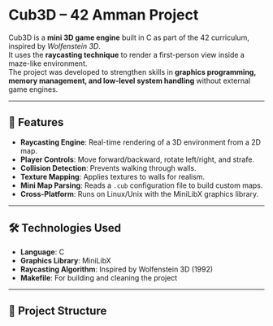 # Cub3D – 42 Amman Project

Cub3D is a **mini 3D game engine** built in C as part of the 42 curriculum, inspired by *Wolfenstein 3D*.  
It uses the **raycasting technique** to render a first-person view inside a maze-like environment.  
The project was developed to strengthen skills in **graphics programming, memory management, and low-level system handling** without external game engines.

---

## 🚀 Features
- **Raycasting Engine**: Real-time rendering of a 3D environment from a 2D map.  
- **Player Controls**: Move forward/backward, rotate left/right, and strafe.  
- **Collision Detection**: Prevents walking through walls.  
- **Texture Mapping**: Applies textures to walls for realism.  
- **Mini Map Parsing**: Reads a `.cub` configuration file to build custom maps.  
- **Cross-Platform**: Runs on Linux/Unix with the MiniLibX graphics library.  

---

## 🛠️ Technologies Used
- **Language**: C  
- **Graphics Library**: MiniLibX  
- **Raycasting Algorithm**: Inspired by Wolfenstein 3D (1992)  
- **Makefile**: For building and cleaning the project  

---

## 📂 Project Structure
